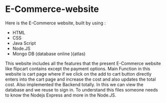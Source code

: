 # E-Commerce-website

Here is the E-Commerce website, built by using :
* HTML
* CSS
* Java Script
* Node.JS
* Mongo DB (database online )(atlas)


This website includes all the features that the present E-Commerce website like flipcart contains except the payment options.
Main Function in this website is cart page where if we click on the add to cart button directly enters into the cart page and increase the cost and also updates the total cost.
Also implemented the Backend totally.
In this we can view the database and we reuse to sign in.
To understand this files someone needs to know the Nodejs Express and more in the Node.JS.
